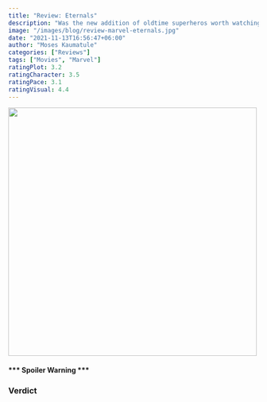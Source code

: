 ```yaml
---
title: "Review: Eternals"
description: "Was the new addition of oldtime superheros worth watching?"
image: "/images/blog/review-marvel-eternals.jpg"
date: "2021-11-13T16:56:47+06:00"
author: "Moses Kaumatule"
categories: ["Reviews"]
tags: ["Movies", "Marvel"]
ratingPlot: 3.2
ratingCharacter: 3.5
ratingPace: 3.1
ratingVisual: 4.4
---
```


<a href="http://www.youtube.com/watch?feature=player_embedded&v=x_me3xsvDgk
" target="_blank" id="pointer"><img src="https://wdwnt.com/wp-content/uploads/2021/05/Eternals-2636659-1155x720.jpg" width="500" id="pointer"/></a>

<h4 id='spoiler'>*** Spoiler Warning ***</h4>



### Verdict
